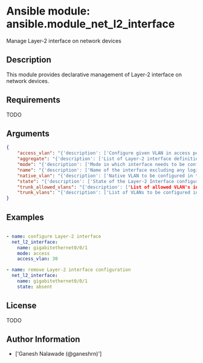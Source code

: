 # Ansible module: ansible.module_net_l2_interface


Manage Layer-2 interface on network devices

## Description

This module provides declarative management of Layer-2 interface on network devices.

## Requirements

TODO

## Arguments

``` json
{
    "access_vlan": "{'description': ['Configure given VLAN in access port.']}",
    "aggregate": "{'description': ['List of Layer-2 interface definitions.']}",
    "mode": "{'description': ['Mode in which interface needs to be configured.'], 'default': 'access', 'choices': ['access', 'trunk']}",
    "name": "{'description': ['Name of the interface excluding any logical unit number.']}",
    "native_vlan": "{'description': ['Native VLAN to be configured in trunk port.']}",
    "state": "{'description': ['State of the Layer-2 Interface configuration.'], 'default': 'present', 'choices': ['present', 'absent']}",
    "trunk_allowed_vlans": "{'description': ["List of allowed VLAN's in a given trunk port."]}",
    "trunk_vlans": "{'description': ['List of VLANs to be configured in trunk port.']}",
}
```

## Examples


``` yaml

- name: configure Layer-2 interface
  net_l2_interface:
    name: gigabitethernet0/0/1
    mode: access
    access_vlan: 30

- name: remove Layer-2 interface configuration
  net_l2_interface:
    name: gigabitethernet0/0/1
    state: absent

```

## License

TODO

## Author Information
  - ['Ganesh Nalawade (@ganeshrn)']
